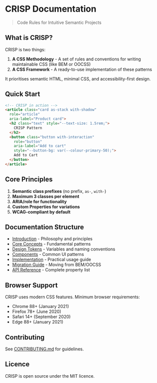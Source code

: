 # CRISP Documentation

> Code Rules for Intuitive Semantic Projects

## What is CRISP?

CRISP is two things:

1. **A CSS Methodology** - A set of rules and conventions for writing maintainable CSS (like BEM or OOCSS)
2. **A CSS Framework** - A ready-to-use implementation of these patterns

It prioritises semantic HTML, minimal CSS, and accessibility-first design.

## Quick Start

```html
<!-- CRISP in action -->
<article class="card as-stack with-shadow" 
  role="article"
  aria-label="Product card">
  <h2 class="text" style="--text-size: 1.5rem;">
    CRISP Pattern
  </h2>
  <button class="button with-interaction" 
    role="button"
    aria-label="Add to cart"
    style="--button-bg: var(--colour-primary-50);">
    Add to Cart
  </button>
</article>
```

## Core Principles

1. **Semantic class prefixes** (no prefix, `as-`, `with-`)
2. **Maximum 3 classes per element**
3. **ARIA/role for functionality**
4. **Custom Properties for variations**
5. **WCAG-compliant by default**

## Documentation Structure

- [Introduction](./01-introduction.md) - Philosophy and principles
- [Core Concepts](./02-core-concepts.md) - Fundamental patterns
- [Design Tokens](./03-design-tokens.md) - Variables and naming conventions
- [Components](./04-components.md) - Common UI patterns
- [Implementation](./05-implementation.md) - Practical usage guide
- [Migration Guide](./06-migration.md) - Moving from BEM/OOCSS
- [API Reference](./07-api-reference.md) - Complete property list

## Browser Support

CRISP uses modern CSS features. Minimum browser requirements:
- Chrome 88+ (January 2021)
- Firefox 78+ (June 2020)
- Safari 14+ (September 2020)
- Edge 88+ (January 2021)

## Contributing

See [CONTRIBUTING.md](./CONTRIBUTING.md) for guidelines.

## Licence

CRISP is open source under the MIT licence.